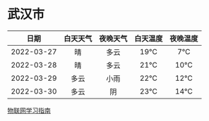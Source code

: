 # 武汉市
|日期|白天天气|夜晚天气|白天温度|夜晚温度|
|:--:|:--:|:--:|:--:|:--:|
|2022-03-27|晴|多云|19℃|7℃|
|2022-03-28|晴|多云|21℃|10℃|
|2022-03-29|多云|小雨|22℃|12℃|
|2022-03-30|多云|阴|23℃|14℃|
 
[物联网学习指南](http://doc.lziqi.top/IoT)
